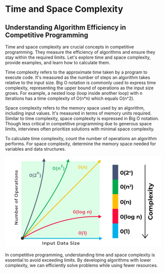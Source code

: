 # Time and Space Complexity
## Understanding Algorithm Efficiency in Competitive Programming
Time and space complexity are crucial concepts in competitive programming. They measure the efficiency of algorithms and ensure they stay within the required limits. Let's explore time and space complexity, provide examples, and learn how to calculate them.

Time complexity refers to the approximate time taken by a program to execute code. It's measured as the number of steps an algorithm takes relative to the input size. Big O notation is commonly used to express time complexity, representing the upper bound of operations as the input size grows. For example, a nested loop (loop inside another loop) with n iterations has a time complexity of O(n*n) which equals O(n^2).

Space complexity refers to the memory space used by an algorithm, including input values. It's measured in terms of memory units required. Similar to time complexity, space complexity is expressed in Big O notation. Though less critical in competitive programming due to generous space limits, interviews often prioritize solutions with minimal space complexity.

To calculate time complexity, count the number of operations an algorithm performs.
For space complexity, determine the memory space needed for variables and data structures.

![Chart Image](https://github.com/ACM-HTU/training-level-one/blob/main/time-space-complexity/asset1.jpeg?raw=true "Time and Space Complexity chart")

In competitive programming, understanding time and space complexity is essential to avoid exceeding limits. By developing algorithms with lower complexity, we can efficiently solve problems while using fewer resources.